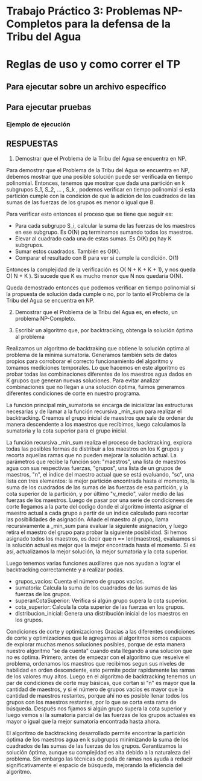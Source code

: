 # Trabajo Práctico 3: Problemas NP-Completos para la defensa de la Tribu del Agua

# Reglas de uso y como correr el TP

## Para ejecutar sobre un archivo específico
<!-- completar -->

## Para ejecutar pruebas
<!-- completar -->

### Ejemplo de ejecución
<!-- completar -->

## RESPUESTAS
1. Demostrar que el Problema de la Tribu del Agua se encuentra en NP.

Para demostrar que el Problema de la Tribu del Agua se encuentra en NP, debemos mostrar que una posible solución puede ser verificada en tiempo polinomial.
Entonces, tenemos que mostrar que dada una partición en k subgrupos  S_1, S_2, ... , S_k , podemos verificar en tiempo polinomial si esta partición cumple con la condición de que la adición de los cuadrados de las sumas de las fuerzas de los grupos es menor o igual que B.

Para verificar esto entonces el proceso que se tiene que seguir es:
- Para cada subgrupo S_i, calcular la suma de las fuerzas de los maestros en ese subgrupo. Es O(N) pq terminamos sumando todos los maestros.
- Elevar al cuadrado cada una de estas sumas. Es O(K) pq hay K subgrupos.
- Sumar estos cuadrados. También es O(K).
- Comparar el resultado con B para ver si cumple la condición. O(1)

Entonces la complejidad de la verificación es O( N + K + K + 1), y nos queda O( N + K ). Si sucede que K es mucho menor que N nos quedaría O(N).

Queda demostrado entonces que podemos verificar en tiempo polinomial si la propuesta de solución dada cumple o no, por lo tanto el Problema de la Tribu del Agua se encuentra en NP.

2. Demostrar que el Problema de la Tribu del Agua es, en efecto, un problema NP-Completo.

3. Escribir un algoritmo que, por backtracking, obtenga la solución óptima al problema

Realizamos un algoritmo de backtraking que obtiene la solución optima al problema de la mínima sumatoria. Generamos también sets de datos propios para corroborar el correcto funcionamiento del algoritmo y tomamos mediciones temporales.
Lo que hacemos en este algoritmo es probar todas las combinaciones diferentes de los maestros agua dados en K grupos que generan nuevas soluciones. Para evitar analizar combinaciones que no llegan a una solución óptima, fuimos generamos diferentes condiciones de corte en nuestro programa.

La función principal min_sumatoria se encarga de inicializar las estructuras necesarias y de llamar a la función recursiva _min_sum para realizar el backtracking. Creamos el grupo inicial de maestros que sale de ordenar de manera descendente a los maestros que recibimos, luego calculamos la sumatoria y la cota superior para el grupo inicial. 
<!-- pegar codigo -->

La función recursiva _min_sum realiza el proceso de backtracking, explora todas las posibles formas de distribuir a los maestros en los K grupos y recorta aquellas ramas que no pueden mejorar la solución actual. La parámetros que recibe la función son: "maestros", una lista de maestros agua con sus respectivas fuerzas, "grupos", una lista de un grupos de maestros, "n", el índice del maestro actual que se está evaluando, "sc", una lista con tres elementos: la mejor partición encontrada hasta el momento, la suma de los cuadrados de las sumas de las fuerzas de esa partición, y la cota superior de la partición, y por último "v_medio", valor medio de las fuerzas de los maestros. Luego de pasar por una serie de condicionees de corte llegamos a la parte del codigo donde el algoritmo intenta asignar el maestro actual a cada grupo a partir de un índice calculado para recortar las posibilidades de asignación. Añade el maestro al grupo, llama recursivamente a _min_sum para evaluar la siguiente asignación, y luego retira el maestro del grupo para probar la siguiente posibilidad. Si hemos asignado todos los maestros, es decir que n == len(maestros), evaluamos si la solución actual es mejor que la mejor encontrada hasta el momento. Si es así, actualizamos la mejor solución, la mejor sumatoria y la cota superior.
<!-- pegar codigo -->

Luego tenemos varias funciones auxiliares que nos ayudan a lograr el backtracking correctamente y a realizar podas.
- grupos_vacios: Cuenta el número de grupos vacíos.
- sumatoria: Calcula la suma de los cuadrados de las sumas de las fuerzas de los grupos.
- superanCotaSuperior: Verifica si algún grupo supera la cota superior.
- cota_superior: Calcula la cota superior de las fuerzas en los grupos.
- distribucion_inicial: Genera una distribución inicial de los maestros en los grupos.
<!-- pegar codigo -->

Condiciones de corte y optimizaciones
Gracias a las diferentes condiciones de corte y optimizaciones que le agregamos al algoritmos somos capaces de explorar muchas menos soluciones posibles, porque de esta manera nuestro algoritmo "se da cuenta" cuando esta llegando a una solucion que no es óptima.
Primero, antes de empezar con el algoritmo que resuelve el problema, ordenamos los maestros que recibimos segun sus niveles de habilidad en orden descendente, esto permite podar rapidamente las ramas de los valores muy altos. Luego en el algoritmo de backtracking tenemos un par de condiciones de corte muy básicas, que cortan si "n" es mayor que la cantidad de maestros, y si el número de grupos vacíos es mayor que la cantidad de maestros restantes, porque ahí no es posible llenar todos los grupos con los maestros restantes, por lo que se corta esta rama de búsqueda. Después nos fijamos si algún grupo supera la cota superior y luego vemos si la sumatoria parcial de las fuerzas de los grupos actuales es mayor o igual que la mejor sumatoria encontrada hasta ahora.


El algoritmo de backtracking desarrollado permite encontrar la partición óptima de los maestros agua en k subgrupos minimizando la suma de los cuadrados de las sumas de las fuerzas de los grupos. Garantizamos la solución óptima, aunque su complejidad es alta debido a la naturaleza del problema. Sin embargo las técnicas de poda de ramas nos ayuda a reducir significativamente el espacio de búsqueda, mejorando la eficiencia del algoritmo.
